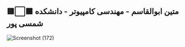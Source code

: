 ## 🟥⬜🟩 متین ابوالقاسم - مهندسی کامپیوتر - دانشکده شمسی پور
![Screenshot (172)](https://github.com/MaTinABoL/HW5_DB/assets/103626122/86c73eb7-d03a-472a-921e-fcff6e997b5c)
